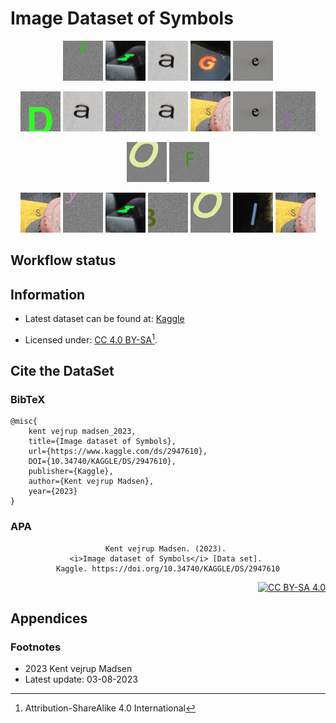 # Image Dataset of Symbols
<div align="center">

![I][logo_i]
![M][logo_m]
![A][logo_a]
![G][logo_g]
![E][logo_e]

</div>

<div align="center">

![D][logo_d]
![A][logo_a]
![T][logo_t]
![A][logo_a]
![S][logo_s]
![E][logo_e]
![T][logo_t]

</div>

<div align="center">

![O][logo_o]
![F][logo_f]

</div>

<div align="center">

![S][logo_s]
![Y][logo_y]
![M][logo_m]
![B][logo_b]
![O][logo_o]
![L][logo_l]
![S][logo_s]

</div>


## Workflow status

## Information
* Latest dataset can be found at: 
[Kaggle][kaggle_url_repository]

* Licensed under: 
[CC 4.0 BY-SA][cc-by-sa][^1].


## Cite the DataSet
### BibTeX
<div align="left">

    @misc{
        kent vejrup madsen_2023,
        title={Image dataset of Symbols},
        url={https://www.kaggle.com/ds/2947610},
        DOI={10.34740/KAGGLE/DS/2947610},
        publisher={Kaggle},
        author={Kent vejrup Madsen},
        year={2023}
    }

<div>

### APA
<div align="center">

    Kent vejrup Madsen. (2023). 
    <i>Image dataset of Symbols</i> [Data set]. 
    Kaggle. https://doi.org/10.34740/KAGGLE/DS/2947610

</div>

<div align="right">

[![CC BY-SA 4.0][cc-by-sa-image]][cc-by-sa]

</div>

## Appendices
### Footnotes
* 2023 Kent vejrup Madsen
* Latest update: 03-08-2023


<!-- Footnotes -->
[^1]: Attribution-ShareAlike 4.0 International

<!-- CC-BY-SA -->
[cc-by-sa]: http://creativecommons.org/licenses/by-sa/4.0/
[cc-by-sa-image]: https://licensebuttons.net/l/by-sa/4.0/88x31.png
[cc-by-sa-shield]: https://img.shields.io/badge/License-CC%20BY--SA%204.0-lightgrey.svg

<!-- kaggle url -->
[kaggle_url_repository]: https://www.kaggle.com/datasets/kentvejrupmadsen/letter-images-dataset

<!-- Images -->
[logo_i]: /resources/I.gif
[logo_m]: /resources/M.gif
[logo_a]: /resources/A.gif
[logo_g]: /resources/G.gif
[logo_e]: /resources/E.gif
[logo_o]: /resources/O.gif
[logo_f]: /resources/F.gif
[logo_s]: /resources/S.gif
[logo_y]: /resources/Y.gif
[logo_m]: /resources/M.gif
[logo_b]: /resources/B.gif
[logo_l]: /resources/L.gif
[logo_d]: /resources/D.gif
[logo_t]: /resources/T.gif
